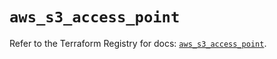 # `aws_s3_access_point`

Refer to the Terraform Registry for docs: [`aws_s3_access_point`](https://registry.terraform.io/providers/hashicorp/aws/4.67.0/docs/resources/s3_access_point).
